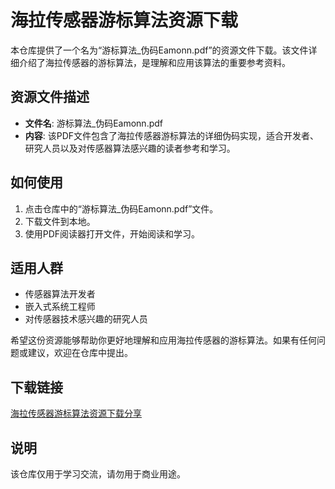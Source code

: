 # 海拉传感器游标算法资源下载

本仓库提供了一个名为“游标算法_伪码Eamonn.pdf”的资源文件下载。该文件详细介绍了海拉传感器的游标算法，是理解和应用该算法的重要参考资料。

## 资源文件描述

- **文件名**: 游标算法_伪码Eamonn.pdf
- **内容**: 该PDF文件包含了海拉传感器游标算法的详细伪码实现，适合开发者、研究人员以及对传感器算法感兴趣的读者参考和学习。

## 如何使用

1. 点击仓库中的“游标算法_伪码Eamonn.pdf”文件。
2. 下载文件到本地。
3. 使用PDF阅读器打开文件，开始阅读和学习。

## 适用人群

- 传感器算法开发者
- 嵌入式系统工程师
- 对传感器技术感兴趣的研究人员

希望这份资源能够帮助你更好地理解和应用海拉传感器的游标算法。如果有任何问题或建议，欢迎在仓库中提出。

## 下载链接
[海拉传感器游标算法资源下载分享](https://pan.quark.cn/s/b2bcb1d0d995)

## 说明

该仓库仅用于学习交流，请勿用于商业用途。
